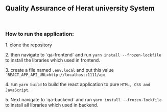 <h2> Quality Assurance of Herat university System </h2>
<br />
<h3>How to run the application:</h3>
<p>1. clone the repository</p>
<p>2. then navigate to `qa-frontend` and run <code>yarn install --frozen-lockfile</code> to install the libraries which used in frontend. </p>
<p>3. create a file named <code>.env.local</code> and put this value <code>`REACT_APP_API_URL=http://localhost:1111/api</code></p>
<p>4. run <code>yarn build</code> to build the react application to pure <code>HTML, CSS and JavaScript</code>.</p>
<p>5. Next navigate to `qa-backend` and run <code>yarn install --frozen-lockfile</code>  to install all libraries which used in backend.</p>
<p></p>
